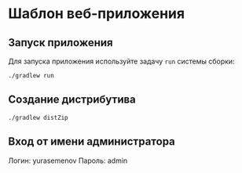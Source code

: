 # Шаблон веб-приложения

## Запуск приложения

Для запуска приложения используйте задачу `run` системы сборки:

```
./gradlew run
```

## Создание дистрибутива

```
./gradlew distZip
```

## Вход от имени администратора

Логин: yurasemenov
Пароль: admin
